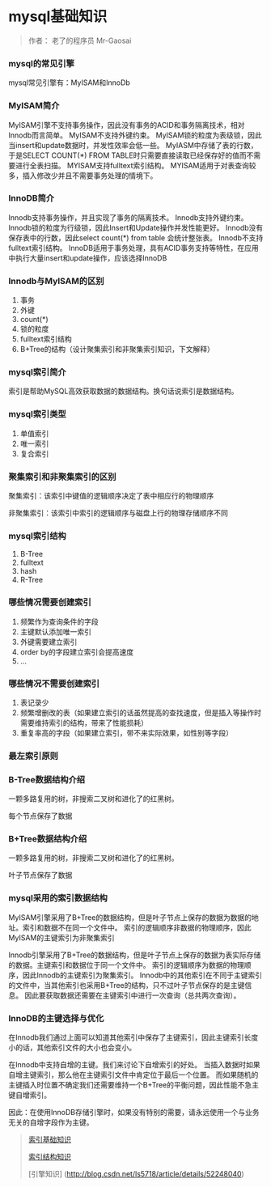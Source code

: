 # mysql基础知识

> 作者： 老了的程序员 Mr-Gaosai

### mysql的常见引擎

mysql常见引擎有：MyISAM和InnoDb

### MyISAM简介

MyISAM引擎不支持事务操作，因此没有事务的ACID和事务隔离技术，相对Innodb而言简单。
MyISAM不支持外键约束。
MyISAM锁的粒度为表级锁，因此当insert和update数据时，并发性效率会低一些。
MyIASM中存储了表的行数，于是SELECT COUNT(*) FROM TABLE时只需要直接读取已经保存好的值而不需要进行全表扫描。
MYISAM支持fulltext索引结构。
MYISAM适用于对表查询较多，插入修改少并且不需要事务处理的情境下。

### InnoDB简介

Innodb支持事务操作，并且实现了事务的隔离技术。
Innodb支持外键约束。
Innodb锁的粒度为行级锁，因此Insert和Update操作并发性能更好。
Innodb没有保存表中的行数，因此select count(*) from table 会统计整张表。
Innodb不支持fulltext索引结构。
InnoDB适用于事务处理，具有ACID事务支持等特性，在应用中执行大量insert和update操作，应该选择InnoDB

### Innodb与MyISAM的区别

1. 事务
2. 外键
3. count(*)
4. 锁的粒度
5. fulltext索引结构
6. B+Tree的结构（设计聚集索引和非聚集索引知识，下文解释）

### mysql索引简介

索引是帮助MySQL高效获取数据的数据结构。换句话说索引是数据结构。

### mysql索引类型

1. 单值索引
2. 唯一索引
3. 复合索引

### 聚集索引和非聚集索引的区别

聚集索引：该索引中键值的逻辑顺序决定了表中相应行的物理顺序

非聚集索引：该索引中索引的逻辑顺序与磁盘上行的物理存储顺序不同

### mysql索引结构

1. B-Tree
2. fulltext
3. hash
4. R-Tree

### 哪些情况需要创建索引

1. 频繁作为查询条件的字段
2. 主键默认添加唯一索引
3. 外键需要建立索引
4. order by的字段建立索引会提高速度
5. ...

### 哪些情况不需要创建索引

1. 表记录少
2. 频繁增删改的表（如果建立索引的话虽然提高的查找速度，但是插入等操作时需要维持索引的结构，带来了性能损耗）
3. 重复率高的字段（如果建立索引，带不来实际效果，如性别等字段）

### 最左索引原则

### B-Tree数据结构介绍

一颗多路复用的树，非搜索二叉树和进化了的红黑树。

每个节点保存了数据

### B+Tree数据结构介绍

一颗多路复用的树，非搜索二叉树和进化了的红黑树。

叶子节点保存了数据

### mysql采用的索引数据结构

MyISAM引擎采用了B+Tree的数据结构，但是叶子节点上保存的数据为数据的地址。索引和数据不在同一个文件中。
索引的逻辑顺序非数据的物理顺序，因此MyISAM的主键索引为非聚集索引

Innodb引擎采用了B+Tree的数据结构，但是叶子节点上保存的数据为表实际存储的数据。主键索引和数据位于同一个文件中。
索引的逻辑顺序为数据的物理顺序，因此Innodb的主键索引为聚集索引。
Innodb中的其他索引在不同于主键索引的文件中，当其他索引也采用B+Tree的结构，只不过叶子节点保存的是主键信息。
因此要获取数据还需要在主键索引中进行一次查询（总共两次查询）。

### InnoDB的主键选择与优化

在Innodb我们通过上面可以知道其他索引中保存了主键索引，因此主键索引长度小的话，其他索引文件的大小也会变小。

在Innodb中支持自增的主键。我们来讨论下自增索引的好处。
当插入数据时如果自增主键索引，那么他在主键索引文件中肯定位于最后一个位置。
而如果随机的主键插入时位置不确定我们还需要维持一个B+Tree的平衡问题，因此性能不急主键自增索引。

因此：在使用InnoDB存储引擎时，如果没有特别的需要，请永远使用一个与业务无关的自增字段作为主键。

> [索引基础知识](https://www.cnblogs.com/zhaobingqing/p/7066112.html)
> 
> [索引结构知识](https://www.cnblogs.com/tgycoder/p/5410057.html)
> 
> [引擎知识]    (http://blog.csdn.net/ls5718/article/details/52248040)
